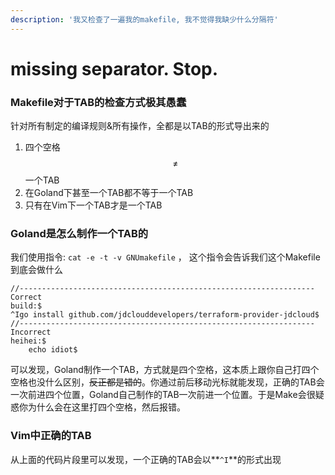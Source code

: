 ```yaml
---
description: '我又检查了一遍我的makefile, 我不觉得我缺少什么分隔符'
---
```


# missing separator.  Stop.

### Makefile对于TAB的检查方式极其愚蠢

针对所有制定的编译规则&所有操作，全都是以TAB的形式导出来的

1. 四个空格 $$\neq$$ 一个TAB
2. 在Goland下甚至一个TAB都不等于一个TAB
3. 只有在Vim下一个TAB才是一个TAB

### Goland是怎么制作一个TAB的

我们使用指令: `cat -e -t -v GNUmakefile` ， 这个指令会告诉我们这个Makefile到底会做什么

```text
//------------------------------------------------------------------ Correct
build:$
^Igo install github.com/jdclouddevelopers/terraform-provider-jdcloud$
//------------------------------------------------------------------ Incorrect
heihei:$
    echo idiot$
```

可以发现，Goland制作一个TAB，方式就是四个空格，这本质上跟你自己打四个空格也没什么区别，~~反正都是错的~~。你通过前后移动光标就能发现，正确的TAB会一次前进四个位置，Goland自己制作的TAB一次前进一个位置。于是Make会很疑惑你为什么会在这里打四个空格，然后报错。

### Vim中正确的TAB

从上面的代码片段里可以发现，一个正确的TAB会以**`^I`**的形式出现

